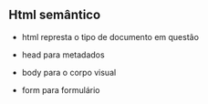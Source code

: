 ## Html semântico

- html represta o tipo de documento em questão

- head para metadados

- body para o corpo visual

- form para formulário

